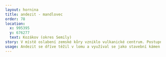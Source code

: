 ```yaml
---
layout: hornina
title: andezit - mandlovec
order: 78
location:
  x: 995395
  y: 676277
  text: Kozákov (okres Semily)
story: V místě oslabení zemské kůry vzniklo vulkanické centrum. Postupně se na sebe vršily lávové proudy s rozdílným složením. Některé lávy obsahovaly hodně vody a plynů. Když láva vystoupila blíže k zemskému povrchu, vodní pára a plyny v ní vytvořily bubliny. Když láva utuhla, byla v ní spousta dutin. Později byly dutiny vyplněny druhotnými minerály. Některé z nich jsou polodrahokamy jako např. achát nebo chalcedon.
usage: Andezit se dříve těžil v lomu a využíval se jako stavební kámen.
---
```


